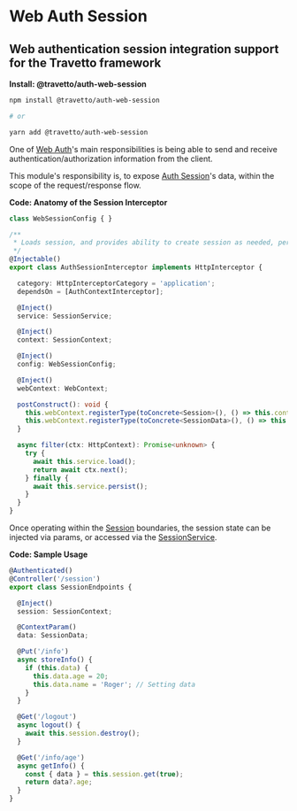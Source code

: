 <!-- This file was generated by @travetto/doc and should not be modified directly -->
<!-- Please modify https://github.com/travetto/travetto/tree/main/module/auth-web-session/DOC.tsx and execute "npx trv doc" to rebuild -->
# Web Auth Session

## Web authentication session integration support for the Travetto framework

**Install: @travetto/auth-web-session**
```bash
npm install @travetto/auth-web-session

# or

yarn add @travetto/auth-web-session
```

One of [Web Auth](https://github.com/travetto/travetto/tree/main/module/auth-web#readme "Web authentication integration support for the Travetto framework")'s main responsibilities is being able to send and receive authentication/authorization information from the client. 

This module's responsibility is, to expose [Auth Session](https://github.com/travetto/travetto/tree/main/module/auth-session#readme "Session provider for the travetto auth module.")'s data, within the scope of the request/response flow.

**Code: Anatomy of the Session Interceptor**
```typescript
class WebSessionConfig { }

/**
 * Loads session, and provides ability to create session as needed, persists when complete.
 */
@Injectable()
export class AuthSessionInterceptor implements HttpInterceptor {

  category: HttpInterceptorCategory = 'application';
  dependsOn = [AuthContextInterceptor];

  @Inject()
  service: SessionService;

  @Inject()
  context: SessionContext;

  @Inject()
  config: WebSessionConfig;

  @Inject()
  webContext: WebContext;

  postConstruct(): void {
    this.webContext.registerType(toConcrete<Session>(), () => this.context.get(true));
    this.webContext.registerType(toConcrete<SessionData>(), () => this.context.get(true).data);
  }

  async filter(ctx: HttpContext): Promise<unknown> {
    try {
      await this.service.load();
      return await ctx.next();
    } finally {
      await this.service.persist();
    }
  }
}
```

Once operating within the [Session](https://github.com/travetto/travetto/tree/main/module/auth-session/src/session.ts#L6) boundaries, the session state can be injected via params, or accessed via the [SessionService](https://github.com/travetto/travetto/tree/main/module/auth-session/src/service.ts#L14).

**Code: Sample Usage**
```typescript
@Authenticated()
@Controller('/session')
export class SessionEndpoints {

  @Inject()
  session: SessionContext;

  @ContextParam()
  data: SessionData;

  @Put('/info')
  async storeInfo() {
    if (this.data) {
      this.data.age = 20;
      this.data.name = 'Roger'; // Setting data
    }
  }

  @Get('/logout')
  async logout() {
    await this.session.destroy();
  }

  @Get('/info/age')
  async getInfo() {
    const { data } = this.session.get(true);
    return data?.age;
  }
}
```
